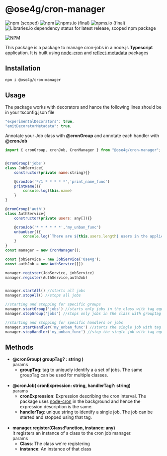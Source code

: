 # @ose4g/cron-manager

![npm (scoped)](https://img.shields.io/npm/v/@ose4g/cron-manager)
![npm](https://img.shields.io/npm/dw/@ose4g/cron-manager)
 ![npms.io (final)](https://img.shields.io/npms-io/maintenance-score/@ose4g/cron-manager)
 ![npms.io (final)](https://img.shields.io/npms-io/quality-score/@ose4g/cron-manager)
 ![Libraries.io dependency status for latest release, scoped npm package](https://img.shields.io/librariesio/release/npm/@ose4g/cron-manager)

 [![NPM](https://nodeico.herokuapp.com/@ose4g/cron-manager.svg)](https://npmjs.com/package/@ose4g/cron-manager)    


This package is a package to manage cron-jobs in a node.js **Typescript** application. It is built using [node-cron](https://www.npmjs.com/package/node-cron) and [reflect-metadata](https://www.npmjs.com/package/reflect-metadata) packages

## Installation

```bash
npm i @ose4g/cron-manager
```

## Usage

The package works with decorators and hance the following lines should be in your tsconfig.json file

```javascript
"experimentalDecorators": true,
"emitDecoratorMetadata": true,
```

Annotate your Job class with **@cronGroup** and annotate each handler with **@cronJob**

```javascript
import { cronGroup, cronJob, CronManager } from "@ose4g/cron-manager";


@cronGroup('jobs')
class JobService{
    constructor(private name:string){}

    @cronJob('*/1 * * * * *','print_name_func')
    printName(){
        console.log(this.name)
    }
}

@cronGroup('auth')
class AuthService{
    constructor(private users: any[]){}

    @cronJob('* * * * * *','my_unban_func')
    unbanUser(){
        console.log(`There are ${this.users.length} users in the application`)
    }
}
const manager = new CronManager();

const jobService = new JobService('Ose4g');
const authJob = new AuthService([])

manager.register(JobService, jobService)
manager.register(AuthService,authJob)


manager.startAll() //starts all jobs
manager.stopAll() //stops all jobs

//starting and stopping for specific groups
manager.startGroup('jobs') //starts only jobs in the class with tag equal to jobs
manager.stopGroup('jobs') //stops only jobs in the class with grouptag equal to jobs

//starting and stopping for specific handlers or jobs
manager.startHandler('my_unban_func') //starts the single job with tag equal to my_unban_func
manager.stopHandler('my_unban_func') //stop the single job with tag equal to my_unban_func

```

## Methods

- **@cronGroup( groupTag? : string )**  
   params
  - **groupTag**: tag to uniquely identify a a set of jobs. The same groupTag can be used for multiple classes. <br><br>
- **@cronJob( cronExpression: string, handlerTag?: string)**  
   params
  - **cronExpression**: Expression describing the cron interval. The package uses [node-cron](https://www.npmjs.com/package/node-cron) in the background and hence the expression description is the same.
  - **handlerTag**: unique string to identify a single job. The job can be started and stopped using that tag. <br><br>
- **manager.register(Class:Function, instance: any)**  
   It registers an instance of a class to the cron job manager.  
   params
  - **Class**: The class we're registering
  - **instance**: An instance of that class
